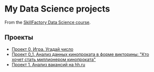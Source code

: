 # My Data Science projects

From the [SkillFactory Data Science course](https://skillfactory.ru/data-scientist).

## Проекты

* [Проект 0. Игра. Угадай число](https://github.com/AndreiDolgopolov/module_0.git)
* [Проект 0_1. Анализ данных кинопроката в форме викторины: "Кто хочет стать миллионером кинопроката"](https://github.com/AndreiDolgopolov/module-1.git)
* [Проект 1. Анализ вакансий на hh.ru](https://github.com/AndreiDolgopolov/PROJECT-1.-HeadHunter.git)
